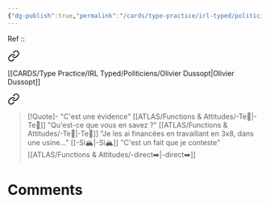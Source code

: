 ```yaml
---
{"dg-publish":true,"permalink":"/cards/type-practice/irl-typed/politiciens/olivier-dussopt/","created":"2023-04-05T10:20:58.464+02:00","updated":"2023-04-05T12:30:00.013+02:00"}
---
```


Ref :: 


<div class="transclusion internal-embed is-loaded"><a class="markdown-embed-link" href="/jsuispascontent/#3f4474" aria-label="Open link"><svg xmlns="http://www.w3.org/2000/svg" width="24" height="24" viewBox="0 0 24 24" fill="none" stroke="currentColor" stroke-width="2" stroke-linecap="round" stroke-linejoin="round" class="svg-icon lucide-link"><path d="M10 13a5 5 0 0 0 7.54.54l3-3a5 5 0 0 0-7.07-7.07l-1.72 1.71"></path><path d="M14 11a5 5 0 0 0-7.54-.54l-3 3a5 5 0 0 0 7.07 7.07l1.71-1.71"></path></svg></a><div class="markdown-embed">



[[CARDS/Type Practice/IRL Typed/Politiciens/Olivier Dussopt\|Olivier Dussopt]] 

</div></div>


<div class="transclusion internal-embed is-loaded"><a class="markdown-embed-link" href="/jsuispascontent/#b3c4ec" aria-label="Open link"><svg xmlns="http://www.w3.org/2000/svg" width="24" height="24" viewBox="0 0 24 24" fill="none" stroke="currentColor" stroke-width="2" stroke-linecap="round" stroke-linejoin="round" class="svg-icon lucide-link"><path d="M10 13a5 5 0 0 0 7.54.54l3-3a5 5 0 0 0-7.07-7.07l-1.72 1.71"></path><path d="M14 11a5 5 0 0 0-7.54-.54l-3 3a5 5 0 0 0 7.07 7.07l1.71-1.71"></path></svg></a><div class="markdown-embed">



> [!Quote]- 
> "C'est une évidence" [[ATLAS/Functions & Attitudes/-Te🏹\|-Te🏹]]
> "Qu'est-ce que vous en savez ?" [[ATLAS/Functions & Attitudes/-Te🏹\|-Te🏹]]
> "Je les ai financées en travaillant en 3x8, dans une usine..." [[-Si🏔️\|-Si🏔️]] 
> "C'est un fait que je conteste" [[ATLAS/Functions & Attitudes/-direct➡️\|-direct➡️]] 

</div></div>




# Comments
<script src="https://utteranc.es/client.js"
        repo="Heart4sides/Comment_Section"
        issue-term="pathname"
        theme="gruvbox-dark"
        crossorigin="anonymous"
        async>
</script>